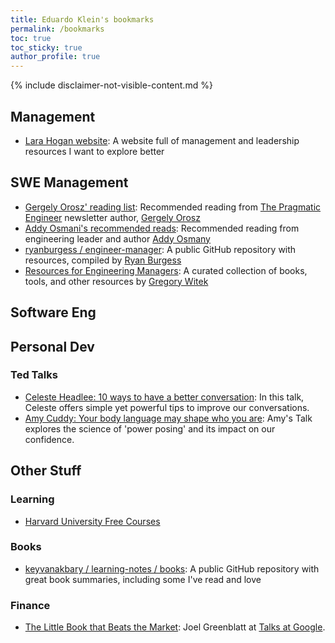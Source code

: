 ```yaml
---
title: Eduardo Klein's bookmarks
permalink: /bookmarks
toc: true
toc_sticky: true
author_profile: true
---
```


{% include disclaimer-not-visible-content.md %}

## Management

- [Lara Hogan website](https://larahogan.me/): A website full of management and leadership resources I want to explore better

## SWE Management

- [Gergely Orosz' reading list](https://blog.pragmaticengineer.com/my-reading-list/): Recommended reading from [The Pragmatic Engineer](https://newsletter.pragmaticengineer.com/about) newsletter author, [Gergely Orosz](https://blog.pragmaticengineer.com/about/)
- [Addy Osmani's recommended reads](https://www.goodreads.com/review/list/14088621?shelf=recommend-reads): Recommended reading from engineering leader and author [Addy Osmany](https://addyosmani.com/)
- [ryanburgess / engineer-manager](https://github.com/ryanburgess/engineer-manager): A public GitHub repository with resources, compiled by [Ryan Burgess](https://www.linkedin.com/in/ryanburgess/)
- [Resources for Engineering Managers](https://www.notonlycode.org/engineering-manager-resources/): A curated collection of books, tools, and other resources by [Gregory Witek](https://www.linkedin.com/in/gwitek/)

## Software Eng

## Personal Dev

### Ted Talks

- [Celeste Headlee: 10 ways to have a better conversation](https://www.ted.com/talks/celeste_headlee_10_ways_to_have_a_better_conversation): In this talk, Celeste offers simple yet powerful tips to improve our conversations.
- [Amy Cuddy: Your body language may shape who you are](https://www.ted.com/talks/amy_cuddy_your_body_language_may_shape_who_you_are): Amy's Talk explores the science of 'power posing' and its impact on our confidence.

## Other Stuff

### Learning

- [Harvard University Free Courses](https://pll.harvard.edu/catalog/free)

### Books

- [keyvanakbary / learning-notes / books](https://github.com/keyvanakbary/learning-notes/tree/master/books): A public GitHub repository with great book summaries, including some I've read and love

### Finance

- [The Little Book that Beats the Market](https://www.youtube.com/watch?v=bZfPJCAVQg0): Joel Greenblatt at [Talks at Google](https://www.youtube.com/@talksatgoogle).